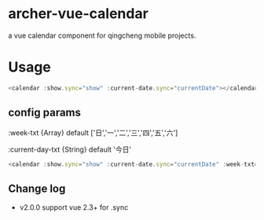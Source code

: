 # archer-vue-calendar
a vue calendar component for qingcheng mobile projects.


# Usage

```JavaScript
<calendar :show.sync="show" :current-date.sync="currentDate"></calendar>
```

## config params

:week-txt {Array}  default ['日','一','二','三','四','五','六']

:current-day-txt {String} default '今日'

```JavaScript
<calendar :show.sync="show" :current-date.sync="currentDate" :week-txt="['sun','mon','tue','wed','thu','fri','sat']"></calendar>
```

## Change log
* v2.0.0 support vue 2.3+ for .sync  

